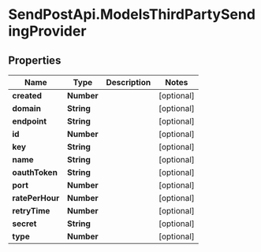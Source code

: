 # SendPostApi.ModelsThirdPartySendingProvider

## Properties

Name | Type | Description | Notes
------------ | ------------- | ------------- | -------------
**created** | **Number** |  | [optional] 
**domain** | **String** |  | [optional] 
**endpoint** | **String** |  | [optional] 
**id** | **Number** |  | [optional] 
**key** | **String** |  | [optional] 
**name** | **String** |  | [optional] 
**oauthToken** | **String** |  | [optional] 
**port** | **Number** |  | [optional] 
**ratePerHour** | **Number** |  | [optional] 
**retryTime** | **Number** |  | [optional] 
**secret** | **String** |  | [optional] 
**type** | **Number** |  | [optional] 


